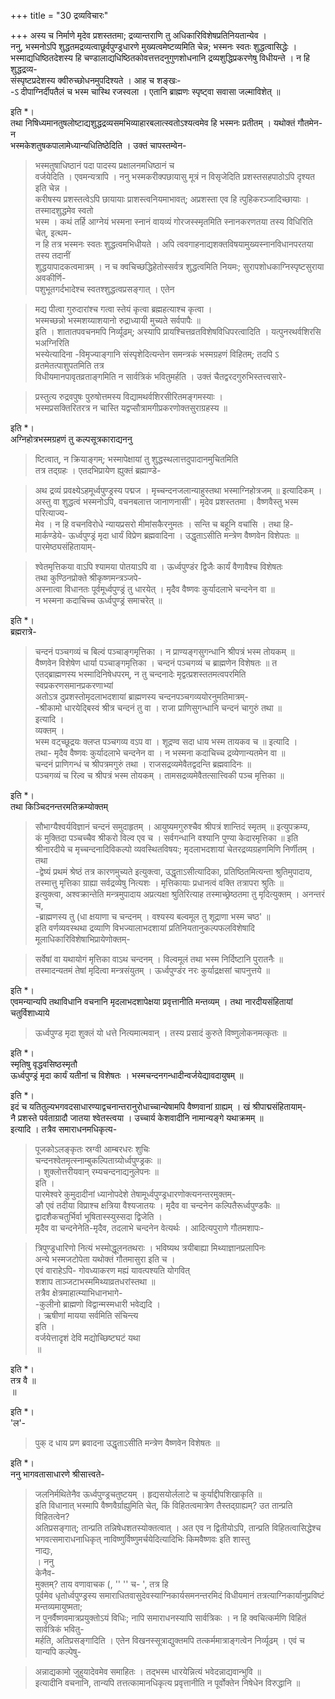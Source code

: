 +++
title = "30 द्रव्यविचारः"

+++
अस्य च निर्माणे मृदेव प्रशस्ततमा; द्रव्यान्तराणि तु अधिकारिविशेषप्रतिनियतान्येव ।  
ननु, भस्मनोऽपि शुद्धतमद्रव्यत्वाछूर्वपुण्ड्रधारणे मुख्यत्वमेष्टव्यमिति चेन्न; भस्मनः स्वतः शुद्धत्वासिद्धेः ।  
भस्माद्यधिष्ठितदेशस्य हि चण्डालाद्यधिष्ठितकोवत्तत्तदनुगुणशोधनानि द्रव्यशुद्धिप्रकरणेषु विधीयन्ते । न हि शुद्धद्रव्य-  
संस्पृष्टप्रदेशस्य क्वीरुच्छोधनमुपदिश्यते । आह च शङ्खः-  
-ऽ दीपाग्निर्दीपतैलं च भस्म चास्थि रजस्वला । एतानि ब्राह्मणः स्पृष्ट्वा सवासा जल्माविशेत् ॥

इति *।  
तथा निषिध्यमानतुषलोष्टाद्यशुद्धद्रव्यसमभिव्याहारबलात्स्वतोऽश्यत्वमेव हि भस्मनः प्रतीतम् । यथोक्तं गौतमेन- न  
भस्मकेशतुषकपालामेध्यान्यधितिष्ठेदिति । उक्तं चापस्तम्वेन-
> भस्मतुषाधिष्ठानं पदा पादस्य प्रक्षालनमधिष्ठानं च  
वर्जयेदिति । एवमन्यत्रापि । ननु 
> भस्मकरीक्पछायासु मूत्रं न विसृजेदिति प्रशस्तसहपाठोऽपि दृश्यत इति चेन्न ।  
करीषस्य प्रशस्तत्वेऽपि छायायाः प्राशस्त्वनियमाभावत्; अप्रशस्ता एव हि त्पुहिकरञ्जादिच्छायाः । तस्मादशुद्धमेव स्वतो  
भस्म । कथं तर्हि 
> आग्नेयं भस्मना स्नानं वायव्यं गोरजस्स्मृतमिति स्नानकरणतया तस्य विधिरिति चेत्, इत्थम-  
न हि तत्र भस्मनः स्वतः शुद्धत्वमभिधीयते । अपि त्ववगाहनाद्यशक्तविषयामुख्यस्नानविधानपरतया तस्य तदानीं  
शुद्धयापादकत्वमात्रम् । न च क्वचिच्छद्धिहेतोस्सर्वत्र शुद्धत्वमिति नियमः; सुरापशोधकाग्निस्पृष्टसुराया अवकीर्णि-  
पशुभूतगर्दभादेश्च स्वतश्शुद्धत्वप्रसङ्गात् । एतेन  

> मद्य पीत्वा गुरुदारांश्च गत्वा स्तेयं कृत्वा ब्रह्महत्याश्च कृत्वा ।  
भस्मच्छन्नो भस्मशय्याशयानो रुद्राध्यायी मुच्यते सर्वपापैः ॥  
इति । शातातपवचनमपि निर्व्यूढम्; अस्यापि प्रायश्चित्तव्रतविशेषविधिपरत्वादिति । यत्पुनरथर्वशिरसि भअग्निरिति  
भस्येत्यादिना -विमृज्याङ्गानि संस्पृशेदित्यन्तेन समन्त्रकं भस्मग्रहणं विहितम्; तदपि ऽ व्रतमेतत्पाशुपतमिति तत्र  
विधीयमानपावृतव्रताङ्गमिति न सार्वत्रिकं भवितुमर्हति । उक्तं चैतद्वरदगुरुभिस्तत्त्वसारे-  

> प्रस्तुत्य रुद्रवपुषः पुरुषोत्तमस्य विद्यामथर्वशिरसीरितमङ्गमस्याः ।  
भस्मप्रसक्तिरितरत्र न चास्ति यद्वप्सौत्रामगीप्रकरणोक्तसुराग्रहस्य ॥

इति *।  
अग्निहोत्रभस्मग्रहणं तु कल्पसूत्रकाराद्यननु
> ष्टित्वात्, न क्रियाङ्गम्; भस्मापेक्षायां तु शुद्धस्थलात्तदुपादानमुचितमिति  
तत्र तद्ग्रहः । एतदभिप्रायेण ह्युक्तं ब्रह्माण्डे-  

> अथ द्रव्यं प्रवक्ष्येऽहमूर्ध्वपुण्ड्रस्य पद्मज । मृच्चन्दनजलान्याहुस्तथा भस्माग्निहोत्रजम् ॥ इत्यादिकम् ।  
अस्तु वा शुद्धत्वं भस्मनोऽपि, वचनबलात्त जानाणनासी'। मृदेव प्रशस्ततमा । वैष्णवैस्तु भस्म परित्याज्य-  
मेव । न हि वचनविरोधे न्यायप्रसरो मीमांसकैरनुमतः । सन्ति च बहूनि वचांसि । तथा हि-  
मार्कण्डेये- 
> ऊर्ध्वपुण्ड्रं मृदा धार्यं विप्रेण ब्रह्मवादिना । 
> उद्धृताऽसीति मन्त्रेण वैष्णवेन विशेपतः ॥  
पारमेष्ठ्यसंहितायाम्-  

> श्वेतमृत्तिकया वाऽपि श्यामया पोतयाऽपि वा । ऊर्ध्वपुण्डंर द्विजैः कार्यं वैणावैश्च विशेषतः  
तथा कुण्ठिनप्रोक्ते श्रीकृष्णमन्त्रञ्जपे-  
अस्नात्वा विधानतः पूर्वमूर्ध्वपुण्ड्रं तु धारयेत् । मृदैव वैष्णवः कुर्यादलाभे चन्दनेन वा ॥  
न भस्मना कदाचिच्च ऊर्ध्वपुण्ड्रं समाचरेत् ॥

इति *।  
ब्रह्मरात्रे-
> चन्दनं पञ्चगव्यं च बिल्वं पञ्चाङ्गमृत्तिका । न प्राण्यङ्गसुगन्धानि श्रीपत्रं भस्म तोयकम् ॥  
वैष्णवेन विशेषेण धार्या पञ्चाङ्गमृत्तिका । चन्दनं पञ्चगव्यं च ब्राह्मणेन विशेषतः ॥ त  
एतद्ब्राह्मणस्य भस्मादिनिषेधपरम्, न तु चन्दनादेः मृद्वत्प्रशस्ततमत्वपरमिति स्वप्रकरणसमानप्रकरणाभ्यां  
अतोऽत्र दुप्रशस्तोमृदलाभदशायां ब्राह्मणस्य चन्दनपञ्चगव्ययोरनुमतिमात्रम्-  
-श्रीकामो धारयेद्बिस्वं श्रीत्र चन्दनं तु वा । राजा प्राणिसुगन्धानि चन्दनं चागुरुं तथा ॥  
इत्यादि ।  
व्यक्तम् ।  
भस्म वट्च्छूद्रयः क्लप्त पञ्चगव्य वऽप वा । शूद्रण्व सदा धाय भस्म तायकव च ॥ इत्यादि ।  
तथा- मृदैव वैष्णवः कुर्यादलाभे चन्दनेन वा । न भस्मना कदाचिच्च द्रव्येणान्यतमेन वा ॥  
चन्दनं प्राणिगन्धं च श्रीपत्रमगुरुं तथा । राजसद्रव्यमेवैतद्वदन्ति ब्रह्मवादिनः ॥  
पञ्चगव्यं च रिल्व च श्रीपत्रं भस्म तोयकम् । तामसद्रव्यमेवैतत्सात्त्विकी पञ्च मृत्तिका ॥

इति *।  
तथा किञ्चिदनन्तरमतिक्रम्योक्तम्  

> सौभाग्यैश्वर्यविज्ञानं चन्दनं समुदाहृतम् । आयुष्यमगुरुश्चैव श्रीपत्रं शान्तिदं स्मृतम् ॥ इत्युपक्रम्य,  
कं मुक्तिदा पञ्चच्चैव श्रीकरो विल्व एव च । सर्वगन्धानि वश्यानि पुण्या केदारमृत्तिका ॥ इति  
श्रीनारदीये च मृच्चन्दनादिविकल्पो व्यवस्थितविषयः; मृदलाभदशायां चेतरद्रव्यग्रहणमिणि निर्णीतम् । तथा  
-द्वेष्यं प्रथमं श्रेष्ठं तत्र कारणमुच्यते इत्युक्त्वा, 
> उद्धृताऽसीत्यादिका, 
> प्रतिष्ठितमित्यन्ता श्रुतिमुपादाय,  
तस्मात्तु मृत्तिका ग्राह्या सर्वद्रव्येषु नित्यशः । मृत्तिकायाः प्रधानत्वं वक्ति तत्रापरा श्रुतिः ॥  
इत्युक्त्वा, 
> अश्वक्रान्तेति मन्त्रमुपादाय अप्रत्यक्षा श्रुतिरित्याह तस्माच्छ्रेष्ठतमा तु मृदित्युक्तम् । अनन्तरं च,  
-ब्राह्मणस्य तु (धा क्षयाणा च चन्दनम् । वश्यस्य बल्वमूल तु शूद्राणा भस्म चष्ठ' ॥  
इति वर्णव्यवस्थथा द्रव्याणि विभज्यालाभदशायां प्रतिनियतानुकल्पफलविशेषादि मूलाधिकारिविशेषाभिप्रायेणोक्तम्-  

> सर्वेषां वा यथायोगं मृत्तिका वाऽथ चन्दनम् । विल्वमूलं तथा भस्म निर्दिष्टानि पुरातनैः ॥  
तस्मादन्यतमं तेषां मृदित्वा मन्त्रसंयुतम् । ऊर्ध्वपुण्डंर नरः कुर्याद्रक्षसां चापनुत्तये ॥

इति *।  
एवमन्यान्यपि तथाविधानि वचनानि मृदलाभदशापेक्षया प्रवृत्तानीति मन्तव्यम् । तथा नारदीयसंहितायां चतुर्विशाध्याये  

> ऊर्ध्वपुण्ड मृदा शुक्लं यो धत्ते नित्यमात्मवान् । तस्य प्रसादं कुरुते विष्णुलोकनमत्कृतः ॥

इति *।  
स्मृतिषु वृद्धवसिष्ठस्मृतौ  
ऊर्ध्वपुण्ड्रं मृदा कार्यं यतीनां च विशेषतः । भस्मचन्दनगन्धादीन्वर्जयेद्यावदायुषम् ॥

इति *।  
इदं च यतितुल्यभगवदसाधारण्याद्वचनान्तरानुरोधाच्चान्येषामपि वैष्णवानां ग्राह्यम् । खं श्रीपाद्मसंहितायाम्-  
नै प्रशस्ते पर्वताग्रादौ जातया श्वेतस्त्वया । उच्चार्य केशवादीनि नामान्यङ्गे यथाक्रमम् ॥  
इत्यादि । तत्रैव समाराधनमधिकृत्य-  

> पूजकोऽलङ्कृतः स्रग्वी आम्बरधरः शुचिः  
चन्दनश्वेतमृत्स्नाम्बुकल्पिताग्र्योर्ध्वपुण्ड्रकः ॥  
। शुक्लोत्तरीयवान् रम्यचन्दनाद्यनुलेपनः ॥  
इति ।  
पारमेश्वरे कुमुदादीनां ध्यानोपदेशे तेषामूर्ध्वपुण्ड्रधारणोक्त्यनन्तरमुक्तम्-  
ङौ एवं तदीया विप्राश्च क्षत्रिया वैश्यजातयः । मृदैव वा चन्दनेन कल्पितैरूर्ध्वपुण्डकैः ॥  
द्वादशैकचतुर्भिर्वा भूषितास्स्युस्सदा द्विजेति ।  
मृदैव वा चन्दनेनेति-मृदैव, तदलाभे चन्दनेन वेत्यर्थः । आदित्यपुराणे गौतमशापः-  

> त्रिपुण्ड्रधारिणो नित्यं भस्मोद्धूलनतथराः । भविष्यथ त्रयीबाह्या मिथ्याज्ञानप्रलापिनः  
अन्ये भस्मजटोपेता यथोक्तं गौतमासुरा इति च ।  
एवं वाराहेऽपि-
> गोवध्याकरण मह्यं यावत्पश्यति योगवित्  
शशाप ताञ्जटाभस्ममिथ्याव्रतधरांस्तथा ॥  
तत्रैव क्षेत्रमाहात्म्याभिधानभागे-  
-कुलीनो ब्राह्मणो विद्वान्मस्मधारी भवेद्यदि ।  
। ऋषीणां मायया सर्वमिति संचिन्त्य  
इति ।  
वर्जयेत्तादृशं देवि मद्योच्छिष्टघटं यथा  
॥

इति *।  
तत्र वै ॥  
॥

इति *।  
'ल'-
> पुक् द धाय प्रण ब्रवादना 
> उद्धृताऽसीति मन्त्रेण वैष्णवेन विशेषतः ॥

इति *।  
ननु भागवतासाधारणे श्रीसात्त्वते-  

> जलनिर्मथितेनैव ऊर्ध्वपुण्ड्रचतुष्टयम् । हृद्यसयोर्ललाटे च कुर्याद्दीपशिखाकृति ॥  
इति विधानात् भस्मापि वैष्णवैर्ग्राह्युमिति चेत्, किं विहितत्वमात्रेण तैस्तद्ग्राह्यम्? उत तान्प्रति विहितत्वेन?  
अतिप्रसङ्गात्; तान्प्रति तन्निषेधशतस्योक्तत्वात् । अत एव न द्वितीयोऽपि, तान्प्रति विहितत्वासिद्धेश्च  
भगवत्समाराधनाधिकृत् 
> नाविष्णुर्विष्णुमर्चयेदित्यादिभिः किमवैष्णवः इति शास्तु  
नाद्यः,  
। ननु  
केनैव-  
मुक्तम्? ताय वणावाचक (, '' '' च- ', तत्र हि  
पूर्वमेव धृतोर्ध्वपुण्ड्रस्य समाराधितवासुदेवस्याग्निकार्यसमनन्तरमिदं विधीयमानं तत्रत्याग्निकार्यानुप्रविष्टं मन्तव्यमायुष्मता;  
न पुनर्वैष्णवमात्रप्रयुक्तोऽयं विधिः; नापि समाराधनस्यापि सार्वत्रिकः । न हि क्वचित्कर्मणि विहितं सार्वत्रिकं भवितु-  
मर्हति, अतिप्रसङ्गादिति । एतेन विखनस्सूत्राद्युक्तमपि तत्कर्ममात्राङ्गत्वेन निर्व्यूढम् । एवं च यान्यपि कल्पेषु-  

> अन्नाद्यकामो जुहुयादेवमेव समाहितः । तद्भस्म धारयेन्नित्यं भवेदन्नाद्यवान्भुवि ॥  
इत्यादीनि वचनानि, तान्यपि तत्तत्कामानधिकृत्य प्रवृत्तानीति न पूर्वोक्तेन निषेधेन विरुद्धानि ॥